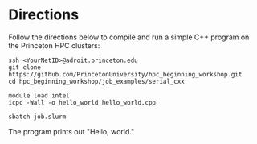 # Directions

Follow the directions below to compile and run a simple C++ program on the Princeton HPC clusters:

```
ssh <YourNetID>@adroit.princeton.edu
git clone https://github.com/PrincetonUniversity/hpc_beginning_workshop.git
cd hpc_beginning_workshop/job_examples/serial_cxx

module load intel
icpc -Wall -o hello_world hello_world.cpp

sbatch job.slurm
```

The program prints out "Hello, world."
